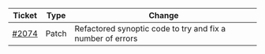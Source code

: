 | Ticket | Type  | Change |
| ------ | ----  | ------------- |
|  [#2074](https://github.com/ISISComputingGroup/IBEX/issues/2074) | Patch | Refactored synoptic code to try and fix a number of errors |
